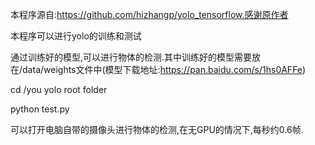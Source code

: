 本程序源自:https://github.com/hizhangp/yolo_tensorflow.感谢原作者

本程序可以进行yolo的训练和测试

通过训练好的模型,可以进行物体的检测.其中训练好的模型需要放在/data/weights文件中(模型下载地址:https://pan.baidu.com/s/1hs0AFFe)

cd /you yolo root folder

python test.py

可以打开电脑自带的摄像头进行物体的检测,在无GPU的情况下,每秒约0.6帧.
